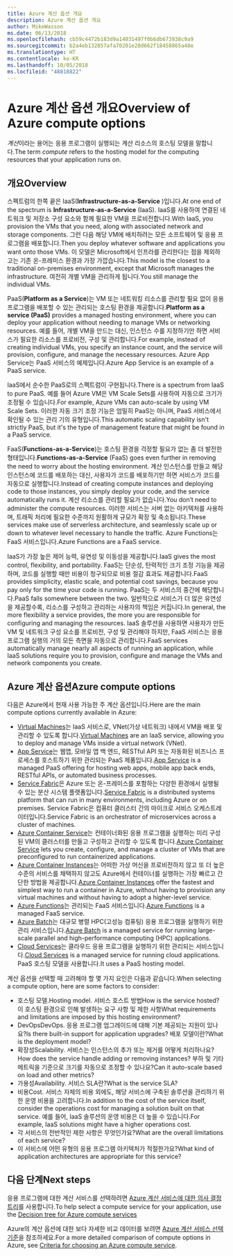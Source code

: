 ```yaml
---
title: Azure 계산 옵션 개요
description: Azure 계산 옵션 개요
author: MikeWasson
ms.date: 06/13/2018
ms.openlocfilehash: cb59c4472b183d9a14031497f0b6db673938c9a9
ms.sourcegitcommit: b2a4eb132857afa70201e28d662f18458865a48e
ms.translationtype: HT
ms.contentlocale: ko-KR
ms.lasthandoff: 10/05/2018
ms.locfileid: "48818822"
---
```

# <a name="overview-of-azure-compute-options"></a><span data-ttu-id="16983-103">Azure 계산 옵션 개요</span><span class="sxs-lookup"><span data-stu-id="16983-103">Overview of Azure compute options</span></span>

<span data-ttu-id="16983-104">*계산*이라는 용어는 응용 프로그램이 실행되는 계산 리소스의 호스팅 모델을 말합니다.</span><span class="sxs-lookup"><span data-stu-id="16983-104">The term *compute* refers to the hosting model for the computing resources that your application runs on.</span></span> 

## <a name="overview"></a><span data-ttu-id="16983-105">개요</span><span class="sxs-lookup"><span data-stu-id="16983-105">Overview</span></span>

<span data-ttu-id="16983-106">스펙트럼의 한쪽 끝은 IaaS(**Infrastructure-as-a-Service** )입니다.</span><span class="sxs-lookup"><span data-stu-id="16983-106">At one end of the spectrum is **Infrastructure-as-a-Service** (IaaS).</span></span> <span data-ttu-id="16983-107">IaaS를 사용하여 연결된 네트워크 및 저장소 구성 요소와 함께 필요한 VM을 프로비전합니다.</span><span class="sxs-lookup"><span data-stu-id="16983-107">With IaaS, you provision the VMs that you need, along with associated network and storage components.</span></span> <span data-ttu-id="16983-108">그런 다음 해당 VM에 배치하려는 모든 소프트웨어 및 응용 프로그램을 배포합니다.</span><span class="sxs-lookup"><span data-stu-id="16983-108">Then you deploy whatever software and applications you want onto those VMs.</span></span> <span data-ttu-id="16983-109">이 모델은 Microsoft에서 인프라를 관리한다는 점을 제외하고는 기존 온-프레미스 환경과 가장 가깝습니다.</span><span class="sxs-lookup"><span data-stu-id="16983-109">This model is the closest to a traditional on-premises environment, except that Microsoft manages the infrastructure.</span></span> <span data-ttu-id="16983-110">여전히 개별 VM을 관리하게 됩니다.</span><span class="sxs-lookup"><span data-stu-id="16983-110">You still manage the individual VMs.</span></span>  

<span data-ttu-id="16983-111">PaaS(**Platform as a Service**)는 VM 또는 네트워킹 리소스를 관리할 필요 없이 응용 프로그램을 배포할 수 있는 관리되는 호스팅 환경을 제공합니다.</span><span class="sxs-lookup"><span data-stu-id="16983-111">**Platform as a service (PaaS)** provides a managed hosting environment, where you can deploy your application without needing to manage VMs or networking resources.</span></span> <span data-ttu-id="16983-112">예를 들어, 개별 VM을 만드는 대신, 인스턴스 수를 지정하기만 하면 서비스가 필요한 리소스를 프로비전, 구성 및 관리합니다.</span><span class="sxs-lookup"><span data-stu-id="16983-112">For example, instead of creating individual VMs, you specify an instance count, and the service will provision, configure, and manage the necessary resources.</span></span> <span data-ttu-id="16983-113">Azure App Service는 PaaS 서비스의 예제입니다.</span><span class="sxs-lookup"><span data-stu-id="16983-113">Azure App Service is an example of a PaaS service.</span></span>

<span data-ttu-id="16983-114">IaaS에서 순수한 PaaS로의 스펙트럼이 구현됩니다.</span><span class="sxs-lookup"><span data-stu-id="16983-114">There is a spectrum from IaaS to pure PaaS.</span></span> <span data-ttu-id="16983-115">예를 들어 Azure VM은 VM Scale Sets를 사용하여 자동으로 크기가 조정될 수 있습니다.</span><span class="sxs-lookup"><span data-stu-id="16983-115">For example, Azure VMs can auto-scale by using VM Scale Sets.</span></span> <span data-ttu-id="16983-116">이러한 자동 크기 조정 기능은 엄밀히 PaaS는 아니며, PaaS 서비스에서 확인될 수 있는 관리 기의 유형입니다.</span><span class="sxs-lookup"><span data-stu-id="16983-116">This automatic scaling capability isn't strictly PaaS, but it's the type of management feature that might be found in a PaaS service.</span></span>

<span data-ttu-id="16983-117">FaaS(**Functions-as-a-Service**)는 호스팅 환경을 걱정할 필요가 없는 좀 더 발전한 형태입니다.</span><span class="sxs-lookup"><span data-stu-id="16983-117">**Functions-as-a-Service** (FaaS) goes even further in removing the need to worry about the hosting environment.</span></span> <span data-ttu-id="16983-118">계산 인스턴스를 만들고 해당 인스턴스에 코드를 배포하는 대신, 사용자가 코드를 배포하기만 하면 서비스가 코드를 자동으로 실행합니다.</span><span class="sxs-lookup"><span data-stu-id="16983-118">Instead of creating compute instances and deploying code to those instances, you simply deploy your code, and the service automatically runs it.</span></span> <span data-ttu-id="16983-119">계산 리소스를 관리할 필요가 없습니다.</span><span class="sxs-lookup"><span data-stu-id="16983-119">You don’t need to administer the compute resources.</span></span> <span data-ttu-id="16983-120">이러한 서비스는 서버 없는 아키텍처를 사용하며, 트래픽 처리에 필요한 수준까지 원활하게 규모가 확장 및 축소됩니다.</span><span class="sxs-lookup"><span data-stu-id="16983-120">These services make use of serverless architecture, and seamlessly scale up or down to whatever level necessary to handle the traffic.</span></span> <span data-ttu-id="16983-121">Azure Functions는 FaaS 서비스입니다.</span><span class="sxs-lookup"><span data-stu-id="16983-121">Azure Functions are a FaaS service.</span></span>

<span data-ttu-id="16983-122">IaaS가 가장 높은 제어 능력, 유연성 및 이동성을 제공합니다.</span><span class="sxs-lookup"><span data-stu-id="16983-122">IaaS gives the most control, flexibility, and portability.</span></span> <span data-ttu-id="16983-123">FaaS는 단순성, 탄력적인 크기 조정 기능을 제공하며, 코드를 실행할 때만 비용이 청구되므로 비용 절감 효과도 제공합니다.</span><span class="sxs-lookup"><span data-stu-id="16983-123">FaaS provides simplicity, elastic scale, and potential cost savings, because you pay only for the time your code is running.</span></span> <span data-ttu-id="16983-124">PaaS는 두 서비스의 중간에 해당합니다.</span><span class="sxs-lookup"><span data-stu-id="16983-124">PaaS falls somewhere between the two.</span></span> <span data-ttu-id="16983-125">일반적으로 서비스가 더 많은 유연성을 제공할수록, 리소스를 구성하고 관리하는 사용자의 책임은 커집니다.</span><span class="sxs-lookup"><span data-stu-id="16983-125">In general, the more flexibility a service provides, the more you are responsible for configuring and managing the resources.</span></span> <span data-ttu-id="16983-126">IaaS 솔루션을 사용하면 사용자가 만든 VM 및 네트워크 구성 요소를 프로비전, 구성 및 관리해야 하지만, FaaS 서비스는 응용 프로그램 실행의 거의 모든 측면을 자동으로 관리합니다.</span><span class="sxs-lookup"><span data-stu-id="16983-126">FaaS services automatically manage nearly all aspects of running an application, while IaaS solutions require you to provision, configure and manage the VMs and network components you create.</span></span>

## <a name="azure-compute-options"></a><span data-ttu-id="16983-127">Azure 계산 옵션</span><span class="sxs-lookup"><span data-stu-id="16983-127">Azure compute options</span></span>

<span data-ttu-id="16983-128">다음은 Azure에서 현재 사용 가능한 주 계산 옵션입니다.</span><span class="sxs-lookup"><span data-stu-id="16983-128">Here are the main compute options currently available in Azure:</span></span>

- <span data-ttu-id="16983-129">[Virtual Machines](/azure/virtual-machines/)는 IaaS 서비스로, VNet(가상 네트워크) 내에서 VM을 배포 및 관리할 수 있도록 합니다.</span><span class="sxs-lookup"><span data-stu-id="16983-129">[Virtual Machines](/azure/virtual-machines/) are an IaaS service, allowing you to deploy and manage VMs inside a virtual network (VNet).</span></span>
- <span data-ttu-id="16983-130">[App Service](/azure/app-service/app-service-value-prop-what-is)는 웹앱, 모바일 앱 백 엔드, RESTful API 또는 자동화된 비즈니스 프로세스를 호스트하기 위한 관리되는 PaaS 제품입니다.</span><span class="sxs-lookup"><span data-stu-id="16983-130">[App Service](/azure/app-service/app-service-value-prop-what-is) is a managed PaaS offering for hosting web apps, mobile app back ends, RESTful APIs, or automated business processes.</span></span>
- <span data-ttu-id="16983-131">[Service Fabric](/azure/service-fabric/service-fabric-overview)은 Azure 또는 온-프레미스를 포함하는 다양한 환경에서 실행될 수 있는 분산 시스템 플랫폼입니다.</span><span class="sxs-lookup"><span data-stu-id="16983-131">[Service Fabric](/azure/service-fabric/service-fabric-overview) is a distributed systems platform that can run in many environments, including Azure or on premises.</span></span> <span data-ttu-id="16983-132">Service Fabric은 컴퓨터 클러스터 간의 마이크로 서비스 오케스트레이터입니다.</span><span class="sxs-lookup"><span data-stu-id="16983-132">Service Fabric is an orchestrator of microservices across a cluster of machines.</span></span> 
- <span data-ttu-id="16983-133">[Azure Container Service](/azure/container-service/container-service-intro)는 컨테이너화된 응용 프로그램을 실행하는 미리 구성된 VM의 클러스터를 만들고 구성하고 관리할 수 있도록 합니다.</span><span class="sxs-lookup"><span data-stu-id="16983-133">[Azure Container Service](/azure/container-service/container-service-intro) lets you create, configure, and manage a cluster of VMs that are preconfigured to run containerized applications.</span></span>
- <span data-ttu-id="16983-134">[Azure Container Instances](/azure/container-instances/container-instances-overview)는 어떠한 가상 머신을 프로비전하지 않고 또 더 높은 수준의 서비스를 채택하지 않고도 Azure에서 컨테이너를 실행하는 가장 빠르고 간단한 방법을 제공합니다.</span><span class="sxs-lookup"><span data-stu-id="16983-134">[Azure Container Instances](/azure/container-instances/container-instances-overview) offer the fastest and simplest way to run a container in Azure, without having to provision any virtual machines and without having to adopt a higher-level service.</span></span>
- <span data-ttu-id="16983-135">[Azure Functions](/azure/azure-functions/functions-overview)는 관리되는 FaaS 서비스입니다.</span><span class="sxs-lookup"><span data-stu-id="16983-135">[Azure Functions](/azure/azure-functions/functions-overview) is a managed FaaS service.</span></span>
- <span data-ttu-id="16983-136">[Azure Batch](/azure/batch/batch-technical-overview)는 대규모 병렬 HPC(고성능 컴퓨팅) 응용 프로그램을 실행하기 위한 관리 서비스입니다.</span><span class="sxs-lookup"><span data-stu-id="16983-136">[Azure Batch](/azure/batch/batch-technical-overview) is a managed service for running large-scale parallel and high-performance computing (HPC) applications.</span></span>
- <span data-ttu-id="16983-137">[Cloud Services](/azure/cloud-services/cloud-services-choose-me)는 클라우드 응용 프로그램을 실행하기 위한 관리되는 서비스입니다.</span><span class="sxs-lookup"><span data-stu-id="16983-137">[Cloud Services](/azure/cloud-services/cloud-services-choose-me) is a managed service for running cloud applications.</span></span> <span data-ttu-id="16983-138">PaaS 호스팅 모델을 사용합니다.</span><span class="sxs-lookup"><span data-stu-id="16983-138">It uses a PaaS hosting model.</span></span> 

<span data-ttu-id="16983-139">계산 옵션을 선택할 때 고려해야 할 몇 가지 요인은 다음과 같습니다.</span><span class="sxs-lookup"><span data-stu-id="16983-139">When selecting a compute option, here are some factors to consider:</span></span>

- <span data-ttu-id="16983-140">호스팅 모델.</span><span class="sxs-lookup"><span data-stu-id="16983-140">Hosting model.</span></span> <span data-ttu-id="16983-141">서비스 호스트 방법</span><span class="sxs-lookup"><span data-stu-id="16983-141">How is the service hosted?</span></span> <span data-ttu-id="16983-142">이 호스팅 환경으로 인해 발생하는 요구 사항 및 제한 사항</span><span class="sxs-lookup"><span data-stu-id="16983-142">What requirements and limitations are imposed by this hosting environment?</span></span> 
- <span data-ttu-id="16983-143">DevOps</span><span class="sxs-lookup"><span data-stu-id="16983-143">DevOps.</span></span> <span data-ttu-id="16983-144">응용 프로그램 업그레이드에 대해 기본 제공되는 지원이 있나요?</span><span class="sxs-lookup"><span data-stu-id="16983-144">Is there built-in support for application upgrades?</span></span> <span data-ttu-id="16983-145">배포 모델이란?</span><span class="sxs-lookup"><span data-stu-id="16983-145">What is the deployment model?</span></span>
- <span data-ttu-id="16983-146">확장성</span><span class="sxs-lookup"><span data-stu-id="16983-146">Scalability.</span></span> <span data-ttu-id="16983-147">서비스는 인스턴스의 추가 또는 제거를 어떻게 처리하나요?</span><span class="sxs-lookup"><span data-stu-id="16983-147">How does the service handle adding or removing instances?</span></span> <span data-ttu-id="16983-148">부하 및 기타 메트릭을 기준으로 크기를 자동으로 조정할 수 있나요?</span><span class="sxs-lookup"><span data-stu-id="16983-148">Can it auto-scale based on load and other metrics?</span></span> 
- <span data-ttu-id="16983-149">가용성</span><span class="sxs-lookup"><span data-stu-id="16983-149">Availability.</span></span> <span data-ttu-id="16983-150">서비스 SLA란?</span><span class="sxs-lookup"><span data-stu-id="16983-150">What is the service SLA?</span></span> 
- <span data-ttu-id="16983-151">비용</span><span class="sxs-lookup"><span data-stu-id="16983-151">Cost.</span></span> <span data-ttu-id="16983-152">서비스 자체의 비용 외에도, 해당 서비스에 구축된 솔루션을 관리하기 위한 운영 비용을 고려합니다.</span><span class="sxs-lookup"><span data-stu-id="16983-152">In addition to the cost of the service itself, consider the operations cost for managing a solution built on that service.</span></span> <span data-ttu-id="16983-153">예를 들어, IaaS 솔루션의 운영 비용은 더 높을 수 있습니다.</span><span class="sxs-lookup"><span data-stu-id="16983-153">For example, IaaS solutions might have a higher operations cost.</span></span>
- <span data-ttu-id="16983-154">각 서비스의 전반적인 제한 사항은 무엇인가요?</span><span class="sxs-lookup"><span data-stu-id="16983-154">What are the overall limitations of each service?</span></span> 
- <span data-ttu-id="16983-155">이 서비스에 어떤 유형의 응용 프로그램 아키텍처가 적절한가요?</span><span class="sxs-lookup"><span data-stu-id="16983-155">What kind of application architectures are appropriate for this service?</span></span> 

## <a name="next-steps"></a><span data-ttu-id="16983-156">다음 단계</span><span class="sxs-lookup"><span data-stu-id="16983-156">Next steps</span></span>

<span data-ttu-id="16983-157">응용 프로그램에 대한 계산 서비스를 선택하려면 [Azure 계산 서비스에 대한 의사 결정 트리](./compute-decision-tree.md)를 사용합니다.</span><span class="sxs-lookup"><span data-stu-id="16983-157">To help select a compute service for your application, use the [Decision tree for Azure compute services](./compute-decision-tree.md)</span></span>

<span data-ttu-id="16983-158">Azure의 계산 옵션에 대한 보다 자세한 비교 데이터를 보려면 [Azure 계산 서비스 선택 기준](./compute-comparison.md)을 참조하세요.</span><span class="sxs-lookup"><span data-stu-id="16983-158">For a more detailed comparison of compute options in Azure, see [Criteria for choosing an Azure compute service](./compute-comparison.md).</span></span>

